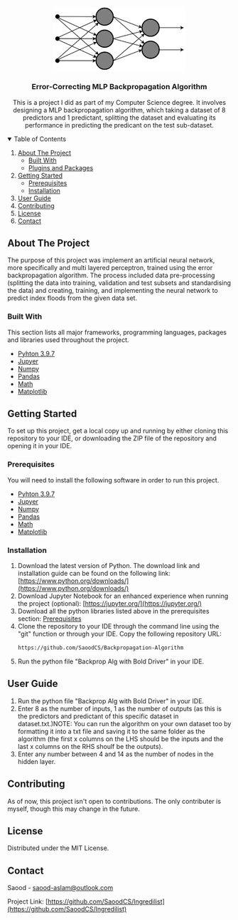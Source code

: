 
<!-- PROJECT LOGO -->
<br />
<p align="center">
  <a href="https://github.com/SaoodCS/Backpropagation-Algorithm">
    <img src="Multi-Layer_Neural_Network-Vector-Blank.svg" alt="Logo" width="300">
  </a>

  <h3 align="center">Error-Correcting MLP Backpropagation Algorithm</h3>

  <p align="center">
    This is a project I did as part of my Computer Science degree. It involves designing a MLP backpropagation algorithm, which taking a dataset of 8 predictors and 1 predictant, splitting the dataset and evaluating its performance in predicting the predicant on the test sub-dataset.
  </p>
</p>



<!-- TABLE OF CONTENTS -->
<details open="open">
  <summary>Table of Contents</summary>
  <ol>
    <li>
      <a href="#about-the-project">About The Project</a>
      <ul>
        <li><a href="#built-with">Built With</a></li>
        <li><a href="#plugins-and-packages">Plugins and Packages</a></li> 
      </ul>
    </li>
    <li>
      <a href="#getting-started">Getting Started</a>
      <ul>
        <li><a href="#prerequisites">Prerequisites</a></li>
        <li><a href="#installation">Installation</a></li>
      </ul>
    </li>
    <li><a href="#user-guide">User Guide</a></li>
    <li><a href="#contributing">Contributing</a></li>
    <li><a href="#license">License</a></li>
    <li><a href="#contact">Contact</a></li>
  </ol>
</details>



<!-- ABOUT THE PROJECT -->
## About The Project

The purpose of this project was implement an artificial neural network, more specifically and multi layered perceptron, trained using the error backpropagation algorithm. The process included data pre-processing (splitting the data into training, validation and test subsets and standardising the data) and creating, training, and implementing the neural network to predict index floods from the given data set.


### Built With

This section lists all major frameworks, programming languages, packages and libraries used throughout the project.
* [Pyhton 3.9.7](https://www.python.org/downloads/release/python-397/)
* [Jupyer](https://jupyter.org/)
* [Numpy](https://numpy.org/doc/stable/)
* [Pandas](https://pandas.pydata.org/)
* [Math](https://docs.python.org/3/library/math.html)
* [Matplotlib](https://matplotlib.org/)

<!-- GETTING STARTED -->
## Getting Started

To set up this project, get a local copy up and running by either cloning this repository to your IDE,
or downloading the ZIP file of the repository and opening it in your IDE.


### Prerequisites

You will need to install the following software in order to run this project.
* [Pyhton 3.9.7](https://www.python.org/downloads/release/python-397/)
* [Jupyer](https://jupyter.org/)
* [Numpy](https://numpy.org/doc/stable/)
* [Pandas](https://pandas.pydata.org/)
* [Math](https://docs.python.org/3/library/math.html)
* [Matplotlib](https://matplotlib.org/)

### Installation
1. Download the latest version of Python. The download link and installation guide can be
found on the following link: [https://www.python.org/downloads/](https://www.python.org/downloads/)
2. Download Jupyter Notebook for an enhanced experience when running the project (optional): [https://jupyter.org/](https://jupyter.org/)
3. Download all the python libraries listed above in the prerequisites section: <a href="#prerequisites">Prerequisites</a>
3. Clone the repository to your IDE through the command line using the "git" function or through your IDE. Copy the following repository URL:
   ```sh
   https://github.com/SaoodCS/Backpropagation-Algorithm
   ```
4. Run the python file "Backprop Alg with Bold Driver" in your IDE. 



<!-- USAGE EXAMPLES -->
## User Guide
1. Run the python file "Backprop Alg with Bold Driver" in your IDE. 
2. Enter 8 as the number of inputs, 1 as the number of outputs (as this is the predictors and predictant of this specific dataset in dataset.txt.)NOTE: You can run the algorithm on your own dataset too by formatting it into a txt file and saving it to the same folder
as the algorithm (the first x columns on the LHS should be the inputs and the last x columns on the RHS shoulf be the outputs).
3. Enter any number between 4 and 14 as the number of nodes in the hidden layer. 



<!-- CONTRIBUTING -->
## Contributing
As of now, this project isn't open to contributions. The only contributer is myself, though this may change in the future.



<!-- LICENSE -->
## License

Distributed under the MIT License.



<!-- CONTACT -->
## Contact

Saood - saood-aslam@outlook.com

Project Link: [https://github.com/SaoodCS/Ingredilist](https://github.com/SaoodCS/Ingredilist)